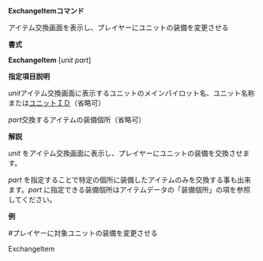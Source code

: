 **ExchangeItemコマンド**

アイテム交換画面を表示し、プレイヤーにユニットの装備を変更させる

**書式**

**ExchangeItem** [*unit part*]

**指定項目説明**

*unit*アイテム交換画面に表示するユニットのメインパイロット名、ユニット名称または[ユニットＩＤ](ユニットＩＤ.md)（省略可）

*part*交換するアイテムの装備個所（省略可）

**解説**

*unit* をアイテム交換画面に表示し、プレイヤーにユニットの装備を交換させます。

*part* を指定することで特定の個所に装備したアイテムのみを交換する事も出来ます。*part* に指定できる装備個所はアイテムデータの「装備個所」の項を参照してください。

**例**

#プレイヤーに対象ユニットの装備を変更させる

ExchangeItem
